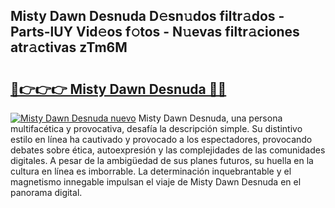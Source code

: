 ## Misty Dawn Desnuda D𝚎sn𝚞dos filtr𝚊dos - Parts-lUY Vid𝚎os f𝚘tos - N𝚞evas filtr𝚊ciones atr𝚊ctivas zTm6M

# <h2><a href="http://mb9koy.tromn.icu/?c=Misty+Dawn+Desnuda">🔗👉👉👉 Misty Dawn Desnuda 🔗🔗</a></h2>

[![Misty Dawn Desnuda nuevo](https://i.imgur.com/pEAQMta.gif)](http://mb9koy.tromn.icu/?c=Misty+Dawn+Desnuda)
Misty Dawn Desnuda, una persona multifacética y provocativa, desafía la descripción simple. Su distintivo estilo en línea ha cautivado y provocado a los espectadores, provocando debates sobre ética, autoexpresión y las complejidades de las comunidades digitales. A pesar de la ambigüedad de sus planes futuros, su huella en la cultura en línea es imborrable. La determinación inquebrantable y el magnetismo innegable impulsan el viaje de Misty Dawn Desnuda en el panorama digital.

